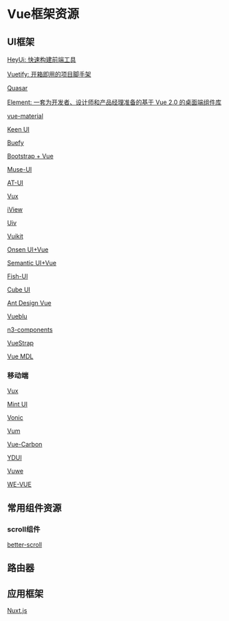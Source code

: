 # Vue框架资源

## UI框架

[HeyUi: 快速构建前端工具](https://www.heyui.top/)

[Vuetify: 开箱即用的项目脚手架](https://vuetifyjs.com/zh-Hans/)

[Quasar](https://quasar-framework.org/)

[Element: 一套为开发者、设计师和产品经理准备的基于 Vue 2.0 的桌面端组件库](https://github.com/ElemeFE/element)

[vue-material](https://codesandbox.io/s/github/vuematerial/examples/tree/master/examples/quick-start)

[Keen UI](https://josephuspaye.github.io/Keen-UI/#/ui-alert)

[Buefy](https://github.com/buefy/buefy)

[Bootstrap + Vue](https://bootstrap-vue.js.org/)

[Muse-UI](https://github.com/museui/muse-ui)

[AT-UI](https://github.com/at-ui/at-ui)

[Vux](https://github.com/airyland/vux)

[iView](https://github.com/iview/iview)

[Uiv](https://github.com/wxsms/uiv)

[Vuikit](https://github.com/vuikit/vuikit)

[Onsen UI+Vue](https://onsen.io/v2/guide/vue/)

[Semantic UI+Vue](https://semantic-ui-vue.github.io/)

[Fish-UI](https://github.com/myliang/fish-ui)

[Cube UI](https://github.com/didi/cube-ui)

[Ant Design Vue](https://github.com/okoala/vue-antd)

[Vueblu](https://github.com/chenz24/vue-blu) 

[n3-components](https://n3-components.github.io/N3-components/component.html#n3LayoutDocs) 

[VueStrap](https://github.com/yuche/vue-strap)

[Vue MDL](https://github.com/posva/vue-mdl)

### 移动端

[Vux](https://github.com/airyland/vux)

[Mint UI](https://github.com/ElemeFE/mint-ui)

[Vonic](https://github.com/wangdahoo/vonic)

[Vum](https://github.com/vum-team/vum)

[Vue-Carbon](https://github.com/myronliu347/vue-carbon)

[YDUI](https://github.com/ydcss/vue-ydui)

[Vuwe](https://github.com/vuwe/vuwe)

[WE-VUE](https://github.com/tianyong90/we-vue)

## 常用组件资源

### scroll组件

[better-scroll](https://github.com/ustbhuangyi/better-scroll)

## 路由器

[]()

[]()

[]()

## 应用框架

[Nuxt.js](https://nuxtjs.org/)

[]()

[]()